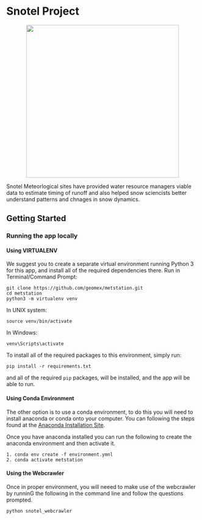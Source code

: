 # Snotel Project

<p align="center">
<img height="400" src="https://github.com/geomex/metstation/blob/master/figures/snotel_sites.jpeg">
</p>


Snotel Meteorlogical sites have provided water resource managers
viable data to estimate timing of runoff and also helped snow
sciencists better understand patterns and chnages in snow
dynamics.

## Getting Started

### Running the app locally

#### Using VIRTUALENV

We suggest you to create a separate virtual environment running
Python 3 for this app, and install all of the required
dependencies there. Run in Terminal/Command Prompt:

```
git clone https://github.com/geomex/metstation.git
cd metstation
python3 -m virtualenv venv
```

In UNIX system: 

```
source venv/bin/activate
```

In Windows: 

```
venv\Scripts\activate
```

To install all of the required packages to this environment, simply run:


```
pip install -r requirements.txt
```

and all of the required `pip` packages, will be installed, and
the app will be able to run.

#### Using Conda Environment

The other option is to use a conda environment, to do this you
will need to install anaconda or conda onto your computer. You
can following the steps found at the
[Anaconda Installation Site](https://docs.anaconda.com/anaconda/install/). 

Once you have anaconda installed you can run the following to
create the  anaconda environment and then activate it. 

```
1. conda env create -f environment.ymnl
2. conda activate metstation
```


#### Using the Webcrawler

Once in proper environment, you will neeed to make use of the
webcrawler by runninG the following in the command line and
follow the questions prompted.

```
python snotel_webcrawler
```




